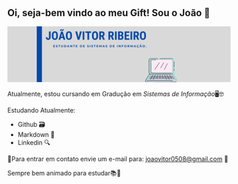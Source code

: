 ## Oi, seja-bem vindo ao meu Gift! Sou o João 👋

<!--![baneer](https://www.gamerview.com.br/wp-content/uploads/2019/12/mario-gif.gif)-->
![banner](https://github.com/jvsribeiro/jvsribeiro/blob/main/GIFT%20(2).png)

Atualmente, estou cursando em Gradução em *Sistemas de Informação*🖥🤓

Estudando Atualmente:
* Github 🗃
* Markdown 📑
* Linkedin 🔍


📩Para entrar em contato envie um e-mail para: joaovitor0508@gmail.com 📩
<a href="https://www.linkedin.com/in/joao-vitor-ribeiro-2a40511b7"><img src="https://img.shields.io/badge/LinkedIn-0077B5?style=for-the-badge&logo=linkedin&logoColor=white" alt=""> </a>

Sempre bem animado para estudar📚🚀


